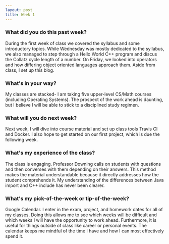 ```yaml
---
layout: post
title: Week 1
---
```


### What did you do this past week?

During the first week of class we covered the syllabus and some introductory topics. While Wednesday was mostly dedicated to the syllabus, we also managed to step through a Hello World C++ program and discus the Collatz cycle length of a number. On Friday, we looked into operators and how differing object oriented languages approach them. Aside from class, I set up this blog. 

### What's in your way?

My classes are stacked- I am taking five upper-level CS/Math  courses (including Operating Systems). The prospect of the work ahead is daunting, but I believe I will be able to stick to a disciplined study regimen.

### What will you do next week?

Next week, I will dive into course material and set up class tools Travis CI and Docker. I also hope to get started on our first project, which is due the following week.

### What's my experience of the class?

The class is engaging. Professor Downing calls on students with questions and then converses with them depending on their answers. This method makes the material understandable because it directly addresses how the student comprehends it. My understanding of the differences between Java import and C++ include has never been clearer.

### What's my pick-of-the-week or tip-of-the-week?

Google Calendar. I enter in the exam, project, and homework dates for all of my classes. Doing this allows me to see which weeks will be difficult and which weeks I will have the opportunity to work ahead. Furthermore, it is useful for things outside of class like career or personal events. The calendar keeps me mindful of the time I have and how I can most effectively spend it.
